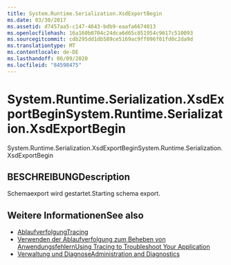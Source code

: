 ```yaml
---
title: System.Runtime.Serialization.XsdExportBegin
ms.date: 03/30/2017
ms.assetid: d7457aa5-c147-4643-bdb9-eaafa6674013
ms.openlocfilehash: 16a160b0704c24dca6d65c851954c9617c510093
ms.sourcegitcommit: cdb295dd1db589ce5169ac9ff096f01fd0c2da9d
ms.translationtype: MT
ms.contentlocale: de-DE
ms.lasthandoff: 06/09/2020
ms.locfileid: "84598475"
---
```

# <a name="systemruntimeserializationxsdexportbegin"></a><span data-ttu-id="c3f10-102">System.Runtime.Serialization.XsdExportBegin</span><span class="sxs-lookup"><span data-stu-id="c3f10-102">System.Runtime.Serialization.XsdExportBegin</span></span>
<span data-ttu-id="c3f10-103">System.Runtime.Serialization.XsdExportBegin</span><span class="sxs-lookup"><span data-stu-id="c3f10-103">System.Runtime.Serialization.XsdExportBegin</span></span>  
  
## <a name="description"></a><span data-ttu-id="c3f10-104">BESCHREIBUNG</span><span class="sxs-lookup"><span data-stu-id="c3f10-104">Description</span></span>  
 <span data-ttu-id="c3f10-105">Schemaexport wird gestartet.</span><span class="sxs-lookup"><span data-stu-id="c3f10-105">Starting schema export.</span></span>  
  
## <a name="see-also"></a><span data-ttu-id="c3f10-106">Weitere Informationen</span><span class="sxs-lookup"><span data-stu-id="c3f10-106">See also</span></span>

- [<span data-ttu-id="c3f10-107">Ablaufverfolgung</span><span class="sxs-lookup"><span data-stu-id="c3f10-107">Tracing</span></span>](index.md)
- [<span data-ttu-id="c3f10-108">Verwenden der Ablaufverfolgung zum Beheben von Anwendungsfehlern</span><span class="sxs-lookup"><span data-stu-id="c3f10-108">Using Tracing to Troubleshoot Your Application</span></span>](using-tracing-to-troubleshoot-your-application.md)
- [<span data-ttu-id="c3f10-109">Verwaltung und Diagnose</span><span class="sxs-lookup"><span data-stu-id="c3f10-109">Administration and Diagnostics</span></span>](../index.md)
